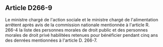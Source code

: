 ## Article D266-9

Le ministre chargé de l'action sociale et le ministre chargé de l'alimentation arrêtent après avis de la
commission nationale mentionnée à l'article R. 266-4 la liste des personnes morales de droit public et
des personnes morales de droit privé habilitées retenues pour bénéficier pendant cinq ans des denrées
mentionnées à l'article D. 266-7.

